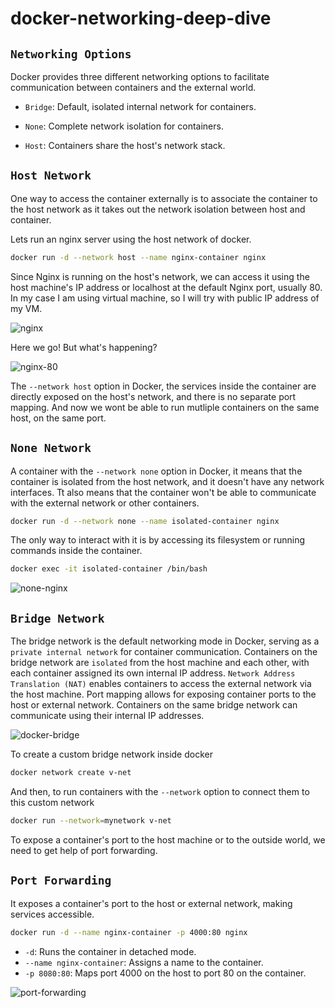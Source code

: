 # docker-networking-deep-dive

## `Networking Options`

Docker provides three different networking options to facilitate communication between containers and the external world.

- `Bridge`: Default, isolated internal network for containers.

- `None`: Complete network isolation for containers.

- `Host`: Containers share the host's network stack.

## `Host Network`

One way to access the container externally is to associate the container to the host network as it takes out the network isolation between host and container.

Lets run an nginx server using the host network of docker.

```bash
docker run -d --network host --name nginx-container nginx
```

Since Nginx is running on the host's network, we can access it using the host machine's IP address or localhost at the default Nginx port, usually 80. In my case I am using virtual machine, so I will try with public IP address of my VM.

![nginx](https://lab-bucket.s3.brilliant.com.bd/labthumbnail/83937f2e-425f-4166-b062-71dcf9ae260c.png)

Here we go! But what's happening?

![nginx-80](https://lab-bucket.s3.brilliant.com.bd/labthumbnail/cf2d5c47-5d33-4fd7-8011-63fd40437058.png)


The `--network host` option in Docker, the services inside the container are directly exposed on the host's network, and there is no separate port mapping. And now we wont be able to run mutliple containers on the same host, on the same port.


## `None Network`

A container with the `--network none` option in Docker, it means that the container is isolated from the host network, and it doesn't have any network interfaces. Tt also means that the container won't be able to communicate with the external network or other containers.

```bash
docker run -d --network none --name isolated-container nginx
```

The only way to interact with it is by accessing its filesystem or running commands inside the container.

```bash
docker exec -it isolated-container /bin/bash
```

![none-nginx](https://lab-bucket.s3.brilliant.com.bd/labthumbnail/65511d7a-6665-4011-b37c-4c832a5c1692.png)


## `Bridge Network`

The bridge network is the default networking mode in Docker, serving as a `private internal network` for container communication. Containers on the bridge network are `isolated` from the host machine and each other, with each container assigned its own internal IP address. `Network Address Translation (NAT)` enables containers to access the external network via the host machine. Port mapping allows for exposing container ports to the host or external network. Containers on the same bridge network can communicate using their internal IP addresses.


![docker-bridge](https://lab-bucket.s3.brilliant.com.bd/labthumbnail/59ab4149-25f0-4872-8a7d-1a746a9ea1f2.png)

To create a custom bridge network inside docker

```bash
docker network create v-net
```

And then, to run containers with the `--network` option to connect them to this custom network

```bash
docker run --network=mynetwork v-net
```
To expose a container's port to the host machine or to the outside world, we need to get help of port forwarding.

## `Port Forwarding`

It exposes a container's port to the host or external network, making services accessible.

```bash
docker run -d --name nginx-container -p 4000:80 nginx
```
- `-d`: Runs the container in detached mode.
- `--name nginx-container`: Assigns a name to the container.
- `-p 8080:80`: Maps port 4000 on the host to port 80 on the container.

![port-forwarding](https://lab-bucket.s3.brilliant.com.bd/labthumbnail/ebcd47e9-bbb6-4751-83e8-d8a58c6e9691.png)